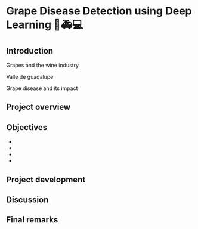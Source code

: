 # **Grape Disease Detection using Deep Learning 🍇:ambulance:💻** 

## **Introduction**

Grapes and the wine industry

Valle de guadalupe

Grape disease and its impact

## **Project overview**



## **Objectives**
-
-
-
-

## **Project development**



## **Discussion**



## **Final remarks**
